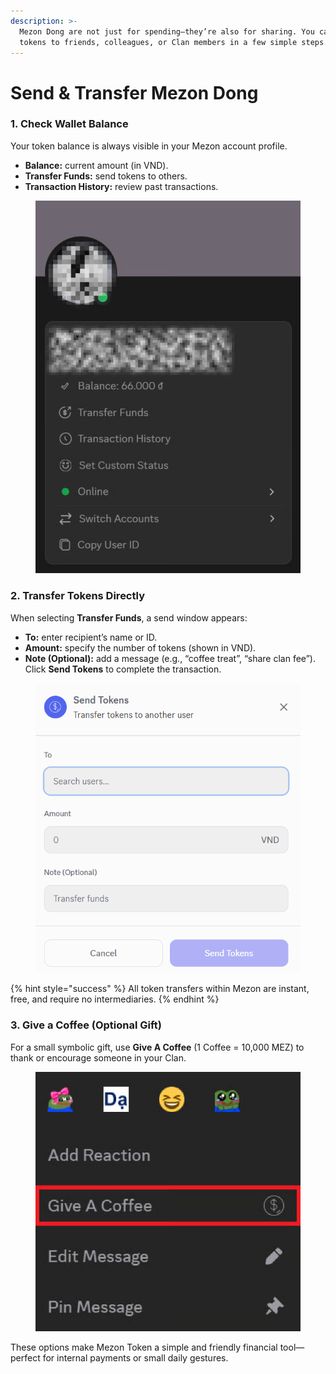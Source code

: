 ```yaml
---
description: >-
  Mezon Dong are not just for spending—they’re also for sharing. You can send
  tokens to friends, colleagues, or Clan members in a few simple steps.
---
```


# Send & Transfer Mezon Dong

### 1. **Check Wallet Balance**

Your token balance is always visible in your Mezon account profile.

* **Balance:** current amount (in VND).
* **Transfer Funds:** send tokens to others.
* **Transaction History:** review past transactions.

<figure><img src="../.gitbook/assets/image (8).png" alt=""><figcaption></figcaption></figure>

### **2. Transfer Tokens Directly**

When selecting **Transfer Funds**, a send window appears:

* **To:** enter recipient’s name or ID.
* **Amount:** specify the number of tokens (shown in VND).
* **Note (Optional):** add a message (e.g., “coffee treat”, “share clan fee”).\
  Click **Send Tokens** to complete the transaction.

<figure><img src="../.gitbook/assets/image (9).png" alt=""><figcaption></figcaption></figure>

{% hint style="success" %}
All token transfers within Mezon are instant, free, and require no intermediaries.
{% endhint %}

### **3. Give a Coffee (Optional Gift)**

For a small symbolic gift, use **Give A Coffee** (1 Coffee = 10,000 MEZ) to thank or encourage someone in your Clan.

<figure><img src="../.gitbook/assets/image (10).png" alt=""><figcaption></figcaption></figure>

These options make Mezon Token a simple and friendly financial tool—perfect for internal payments or small daily gestures.
